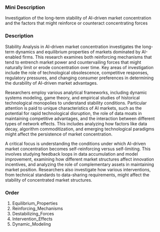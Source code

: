 ### Mini Description

Investigation of the long-term stability of AI-driven market concentration and the factors that might reinforce or counteract concentrating forces

### Description

Stability Analysis in AI-driven market concentration investigates the long-term dynamics and equilibrium properties of markets dominated by AI-enabled firms. This research examines both reinforcing mechanisms that tend to entrench market power and countervailing forces that might naturally limit or erode concentration over time. Key areas of investigation include the role of technological obsolescence, competitive responses, regulatory pressures, and changing consumer preferences in determining the durability of AI-driven market advantages.

Researchers employ various analytical frameworks, including dynamic systems modeling, game theory, and empirical studies of historical technological monopolies to understand stability conditions. Particular attention is paid to unique characteristics of AI markets, such as the potential for rapid technological disruption, the role of data moats in maintaining competitive advantages, and the interaction between different types of network effects. This includes analyzing how factors like data decay, algorithm commoditization, and emerging technological paradigms might affect the persistence of market concentration.

A critical focus is understanding the conditions under which AI-driven market concentration becomes self-reinforcing versus self-limiting. This involves studying feedback loops in data accumulation and model improvement, examining how different market structures affect innovation incentives, and analyzing the role of complementary assets in maintaining market position. Researchers also investigate how various interventions, from technical standards to data-sharing requirements, might affect the stability of concentrated market structures.

### Order

1. Equilibrium_Properties
2. Reinforcing_Mechanisms
3. Destabilizing_Forces
4. Intervention_Effects
5. Dynamic_Modeling
